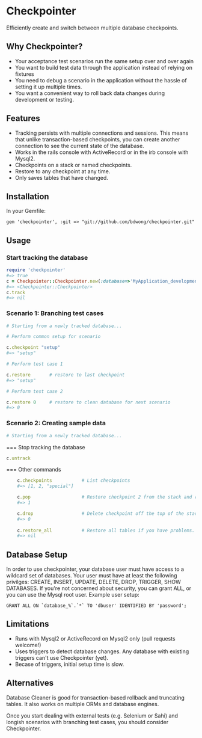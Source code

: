 Checkpointer
============

Efficiently create and switch between multiple database checkpoints.

Why Checkpointer?
-----------------

* Your acceptance test scenarios run the same setup over and over again
* You want to build test data through the application instead of relying on fixtures
* You need to debug a scenario in the application without the hassle of setting it up multiple times.
* You want a convenient way to roll back data changes during development or testing.

Features
--------

* Tracking persists with multiple connections and sessions. This means that unlike transaction-based checkpoints, you can create another connection to see the current state of the database.
* Works in the rails console with ActiveRecord or in the irb console with Mysql2.
* Checkpoints on a stack or named checkpoints.
* Restore to any checkpoint at any time.
* Only saves tables that have changed.

Installation
------------

In your Gemfile:

    gem 'checkpointer', :git => "git://github.com/bdwong/checkpointer.git"

Usage
-----

### Start tracking the database

```ruby
require 'checkpointer'
#=> true
c = Checkpointer::Checkpointer.new(:database=>'MyApplication_development', :username=>'root', :password=>'mypassword')
#=> <Checkpointer::Checkpointer>
c.track
#=> nil
```

### Scenario 1: Branching test cases

```ruby
# Starting from a newly tracked database...

# Perform common setup for scenario

c.checkpoint "setup"
#=> "setup"

# Perform test case 1

c.restore       # restore to last checkpoint
#=> "setup"

# Perform test case 2

c.restore 0     # restore to clean database for next scenario
#=> 0
```

### Scenario 2: Creating sample data

```ruby
# Starting from a newly tracked database...

```

=== Stop tracking the database

```ruby
c.untrack
```

=== Other commands

```ruby
    c.checkpoints           # List checkpoints
    #=> [1, 2, "special"]

    c.pop                   # Restore checkpoint 2 from the stack and remove it
    #=> 1

    c.drop                  # Delete checkpoint off the top of the stack
    #=> 0
    
    c.restore_all           # Restore all tables if you have problems.
    #=> nil
```

Database Setup
--------------

In order to use checkpointer, your database user must have access to a wildcard set of databases. Your user must have at least the following privilges: CREATE, INSERT, UPDATE, DELETE, DROP, TRIGGER, SHOW DATABASES. If you're not concerned about security, you can grant ALL, or you can use the Mysql root user. Example user setup:

    GRANT ALL ON `database_%`.`*` TO 'dbuser' IDENTIFIED BY 'password';

Limitations
-----------

* Runs with Mysql2 or ActiveRecord on Mysql2 only (pull requests welcome!)
* Uses triggers to detect database changes. Any database with existing triggers can't use Checkpointer (yet).
* Becase of triggers, initial setup time is slow.

Alternatives
------------

Database Cleaner is good for transaction-based rollback and truncating tables. It also works on
multiple ORMs and database engines.

Once you start dealing with external tests (e.g. Selenium or Sahi) and longish scenarios with branching test cases,
you should consider Checkpointer.
